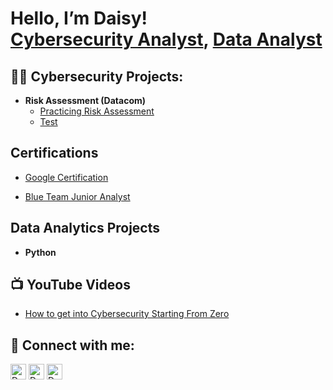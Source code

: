 <h1>Hello, I’m Daisy! <br/><a href=https://github.com/cyberqueendaisy>Cybersecurity Analyst</a>, <a href=https://www.linkedin.com/in/daisydicksonhart/>Data Analyst</a>

<h2>👨‍💻 Cybersecurity Projects:</h2>

- <b>Risk Assessment (Datacom)</b>
  - [Practicing Risk Assessment](https://github.com/cyberqueendaisy/riskassessment)
  - [Test](https://github.com/cyberqueendaisy/riskassessment)

<h2> Certifications </h2>

- [Google Certification](https://drive.google.com/file/d/1TiOOj_hv_OVq4TpH9Twmsrlcb41YSOcj/view?usp=drivesdk)

- [Blue Team Junior Analyst](https://drive.google.com/file/d/1NRGx8x6J2d7FTZiCuqATYQq67-rrzU-q/view?usp=drivesdk)

<h2> Data Analytics Projects </h2>

- <b> Python </b>

<h2>📺 YouTube Videos</h2>

- [How to get into Cybersecurity Starting From Zero](https://www.youtube.com/watch?v=a83ASGn_V_)


<h2> 🤳 Connect with me:</h2>

[<img align="center" alt="Dee | YouTube" width="25px" src="https://cdn.jsdelivr.net/npm/simple-icons@v3/icons/youtube.svg" />][youtube]
[<img align="center" alt="Dee | Twitter" width="25px" src="https://cdn.jsdelivr.net/npm/simple-icons@v3/icons/twitter.svg" />][twitter]
[<img align="center" alt="Daisy | LinkedIn" width="25px" src="https://cdn.jsdelivr.net/npm/simple-icons@v3/icons/linkedin.svg" />][linkedin]


[twitter]: https://twitter.com/dee
[youtube]: https://www.youtube.com/c/cyberqueen
[linkedin]: https://linkedin.com/in/daisydicksonhart
